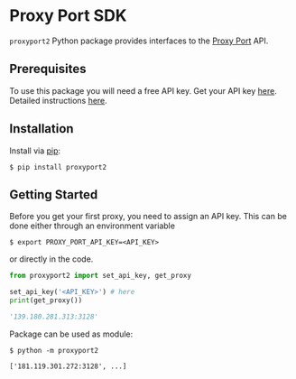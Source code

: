 # Proxy Port SDK
`proxyport2` Python package provides interfaces to the <a href="https://proxy-port.com/en/scraping-proxy" target="_blank">Proxy Port</a> API.
## Prerequisites
To use this package you will need a free API key. Get your API key <a href="https://account.proxy-port.com/scraping" target="_blank">here</a>.
Detailed instructions <a href="https://proxy-port.com/en/scraping-proxy/getting-started" target="_blank">here</a>.
## Installation
Install via <a href="https://pip.pypa.io/" target="_blank">pip</a>:
```shell
$ pip install proxyport2
```
## Getting Started
Before you get your first proxy, you need to assign an API key.
This can be done either through an environment variable
```shell
$ export PROXY_PORT_API_KEY=<API_KEY>
```
or directly in the code.
```python
from proxyport2 import set_api_key, get_proxy

set_api_key('<API_KEY>') # here
print(get_proxy())

'139.180.281.313:3128'
```

Package can be used as module:
```shell
$ python -m proxyport2

['181.119.301.272:3128', ...]

```
